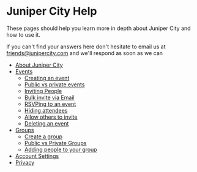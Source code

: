 # Juniper City Help

These pages should help you learn more in depth about Juniper City and how to use it.

If you can't find your answers here don't hesitate to email us at [friends@junipercity.com](mailto:friends@junipercity.com) and we'll respond as soon as we can

<div class="main-nav">

* [About Juniper City](/help/about)
* [Events](/help/events)
	* [Creating an event](/help/creating-an-event)
	* [Public vs private events](/help/public-v-private-events)
	* [Inviting People](/help/inviting-people-to-event)
	* [Bulk invite via Email](/help/bulk-invite-via-email)
	* [RSVPing to an event](/help/rsvping)
	* [Hiding attendees](/help/hiding-event-attendees)
	* [Allow others to invite](/help/allow-others-to-invite)
	* [Deleting an event](/help/delete-event)
* [Groups](/help/groups)
	* [Create a group](/help/groups#creating-a-group)
	* [Public vs Private Groups](/help/groups#public-and-private-groups)
	* [Adding people to your group](/help/groups#adding-people-to-your-group)
* [Account Settings](/help/user-settings)
* [Privacy](/help/privacy)

</div>
